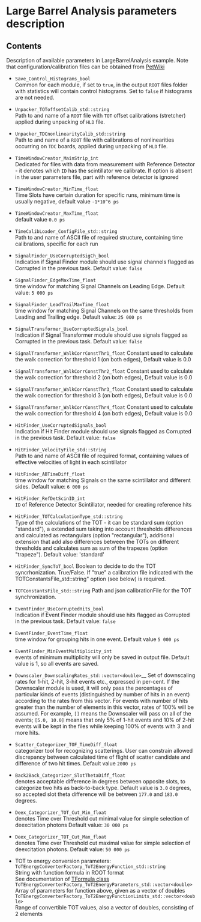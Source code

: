 # Large Barrel Analysis parameters description

## Contents
Description of available parameters in LargeBarrelAnalysis example. Note that configuration/calibration files can be obtained from [PetWiki](http://koza.if.uj.edu.pl/petwiki/index.php/Default_settings_and_parameters_used_in_the_analyses)

- `Save_Control_Histograms_bool`  
Common for each module, if set to `true`, in the output `ROOT` files folder with statistics will contain control histograms. Set to `false` if histograms are not needed.

- `Unpacker_TOToffsetCalib_std::string`  
Path to and name of a `ROOT` file with `TOT` offset calibrations (stretcher) applied during unpacking of `HLD` file.

- `Unpacker_TDCnonlinearityCalib_std::string`  
Path to and name of a `ROOT` file with calibrations of nonlinearities occurring on `TDC` boards, applied during unpacking of `HLD` file.

- `TimeWindowCreator_MainStrip_int`  
Dedicated for files with data from measurement with Reference Detector - it denotes which `ID` has the scintillator we calibrate. If option is absent in the user parameters file, part with reference detector is ignored

- `TimeWindowCreator_MinTime_float`  
Time Slots have certain duration for specific runs, minimum time is usually negative, default value `-1*10^6 ps`

- `TimeWindowCreator_MaxTime_float`  
default value `0.0 ps`

- `TimeCalibLoader_ConfigFile_std::string`  
Path to and name of ASCII file of required structure, containing time calibrations, specific for each run

- `SignalFinder_UseCorruptedSigCh_bool`  
Indication if Signal Finder module should use signal channels flagged as Corrupted in the previous task. Default value: `false`

- `SignalFinder_EdgeMaxTime_float`  
time window for matching Signal Channels on Leading Edge. Default value: `5 000 ps`

- `SignalFinder_LeadTrailMaxTime_float`  
time window for matching Signal Channels on the same thresholds from Leading and Trailing edge. Default value: `25 000 ps`

- `SignalTransformer_UseCorruptedSignals_bool`  
Indication if Signal Transformer module should use signals flagged as Corrupted in the previous task. Default value: `false`

- `SignalTransformer_WalkCorrConstThr1_float`
Constant used to calculate the walk correction for threshold 1 (on both edges), Default value is 0.0

- `SignalTransformer_WalkCorrConstThr2_float`
Constant used to calculate the walk correction for threshold 2 (on both edges), Default	value is 0.0

- `SignalTransformer_WalkCorrConstThr3_float`
Constant used to calculate the walk correction for threshold 3 (on both edges), Default	value is 0.0

- `SignalTransformer_WalkCorrConstThr4_float`
Constant used to calculate the walk correction for threshold 4 (on both edges),	Default value is 0.0

- `HitFinder_UseCorruptedSignals_bool`  
Indication if Hit Finder module should use signals flagged as Corrupted in the previous task. Default value: `false`

- `HitFinder_VelocityFile_std::string`  
Path to and name of ASCII file of required format, containing values of effective velocities of light in each scintillator

- `HitFinder_ABTimeDiff_float`  
time window for matching Signals on the same scintillator and different sides. Default value: `6 000 ps`

- `HitFinder_RefDetScinID_int`  
`ID` of Reference Detector Scintillator, needed for creating reference hits

- `HitFinder_TOTCalculationType_std::string`  
Type of the calculations of the TOT - it can be standard sum (option "standard"), a extended sum taking into account thresholds differences and calculated as rectangulars (option "rectangular"), additional extension that add also differences between the TOTs on different thresholds and calculates sum as sum of the trapezes (option "trapeze"). Default value: 'standard'

- `HitFinder_SyncToT_bool`
Boolean to decide to do the TOT syncrhonization. True/False. If "true" a calibration file indicated with the TOTConstantsFile_std::string" option (see below) is required.

- `TOTConstantsFile_std::string`
Path and json calibrationFile for the TOT synchronization.

- `EventFinder_UseCorruptedHits_bool`  
Indication if Event Finder module should use hits flagged as Corrupted in the previous task. Default value: `false`

- `EventFinder_EventTime_float`  
time window for grouping hits in one event. Default value `5 000 ps`

- `EventFinder_MinEventMultiplicity_int`  
events of minimum multiplicity will only be saved in output file. Default value is 1, so all events are saved.

- `Downscaler_DownscalingRates_std::vector<double>`__
Set of downscaling rates for 1-hit, 2-hit, 3-hit events etc., expressed in per-cent. 
If the Downscaler module is used, it will only pass the percentages of particular kinds of events (distinguished by number of hits in an event) according to the rates from this vector.
For events with number of hits greater than the number of elements in this vector, rates of 100% will be assumed.
For example, `[]` means the Downscaler will pass on all of the events; `[5.0, 10.0]` means that only 5% of 1-hit events and 10% of 2-hit events will be kept in the files while keeping 100% of events with 3 and more hits.

- `Scatter_Categorizer_TOF_TimeDiff_float`  
categorizer tool for recognizing scatterings. User can constrain allowed discrepancy between calculated time of flight of scatter candidate and difference of two hit times. Default value `2000 ps`

- `Back2Back_Categorizer_SlotThetaDiff_float`  
denotes acceptable difference in degrees between opposite slots, to categorize two hits as back-to-back type. Default value is `3.0` degrees, so accepted slot theta difference will be between `177.0` and `183.0` degrees.

- `Deex_Categorizer_TOT_Cut_Min_float`  
denotes Time over Threshold cut minimal value for simple selection of deexcitation photons Default value: `30 000 ps`

- `Deex_Categorizer_TOT_Cut_Max_float`  
denotes Time over Threshold cut maximal value for simple selection of deexcitation photons. Default value: `50 000 ps`

- TOT to energy conversion parameters:  
`ToTEnergyConverterFactory_ToT2EnergyFunction_std::string`  
String with function formula in ROOT format  
See documentation of [TFormula class](https://root.cern.ch/doc/master/classTFormula.html)
`ToTEnergyConverterFactory_ToT2EnergyParameters_std::vector<double>`  
Array of parameters for function above, given as a vector of doubles  
`ToTEnergyConverterFactory_ToT2EnergyFunctionLimits_std::vector<double>`  
Range of convertible TOT values, also a vector of doubles, consisting of 2 elements  
